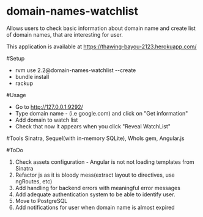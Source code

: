 # domain-names-watchlist
Allows users to check basic information about domain name and create list of domain names, that are interesting for user.

This application is available at https://thawing-bayou-2123.herokuapp.com/

#Setup

- rvm use 2.2@domain-names-watchlist --create
- bundle install
- rackup

#Usage

- Go to http://127.0.0.1:9292/
- Type domain name - (i.e google.com) and click on "Get information"
- Add domain to watch list
- Check that now it appears when you click "Reveal WatchList"

#Tools
Sinatra, Sequel(with in-memory SQLite), WhoIs gem, Angular.js

#ToDo

1) Check assets configuration - Angular is not not loading templates from Sinatra
2) Refactor js as it is bloody mess(extract layout to directives, use ngRoutes, etc)
3) Add handling for backend errors with meaningful error messages
4) Add adequate authentication system to be able to identify user.
5) Move to PostgreSQL 
6) Add notifications for user when domain name is almost expired
